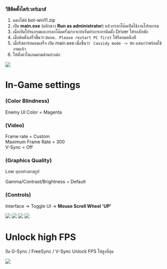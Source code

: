 ### วิธีติดตั้งไดร์เวอร์เมาส์ 

1. แตกไฟล์ bot-win11.zip
2. เปิด __main.exe__ (คลิกขวา __Run as administrator__) แล้วกรอกโค๊ดเปิดใช้งานโปรแกรม
3. เมื่อเปิดโปรแกรมและกรอกโค๊ดครั้งแรกจะทำเริ่มทำการการติดตั้ง Driver ให้รอสักพัก
4. เมื่อติดตั้งเสร็จขึ้นว่า ```Done. Please restart PC first``` ให้รีคอมหนึงที
5. เมื่อรีสตาร์ทคอมเสร็จ เปิด main.exe เมื่อขึ้นว่า ``` Cassidy mode -> On``` แสดงว่าพร้อมใช้งานแล้ว
6. ให้ตั้งค่าในเกมตามด้านล่างต่อ

![](https://media.discordapp.net/attachments/1033371424972349440/1033398532129959987/unknown.png)

# In-Game settings

### (Color Blindness) <br />
Enemy UI Color  =  Magenta

### (Video) <br />
Frame rate = Custom <br />
Maximum Frame Rate = 300 <br />
V-Sync = Off

### (Graphics Quality) <br />
Low ทุกอย่างตามรูป

Gamma/Contrast/Brightness = Default

### (Controls) <br />
Interface -> Toggle UI -> __Mouse Scroll Wheel 'UP'__

![](https://i.imgur.com/INbk0xj.png)
![](https://i.imgur.com/zkeczgN.png)
![](https://i.imgur.com/BC0bRWu.png)
![](https://media.discordapp.net/attachments/1034460902608617593/1046945759599276103/image.png?width=1083&height=609)

# Unlock high FPS

ปิด G-Sync / FreeSync / V-Sync Unlock FPS ให้สูงที่สุด

![](https://media.discordapp.net/attachments/1034460902608617593/1050150180055433256/image.png?width=791&height=609)

